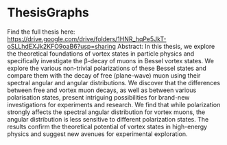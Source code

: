 # ThesisGraphs
Find the full thesis here: https://drive.google.com/drive/folders/1HNR_hqPe5JkT-oSLLhdEXJk2KFO9oaB6?usp=sharing
Abstract: In this thesis, we explore the theoretical foundations of vortex states in particle physics and specifically investigate the β-decay of muons in Bessel vortex states. We explore the various non-trivial polarizations of these Bessel states and compare  them with the decay of free (plane-wave) muon using their spectral angular and angular distributions. We discover that the differences between free and vortex muon  decays, as well as between various polarisation states, present intriguing possibilities for brand-new investigations for experiments and research. We find that while  polarization strongly affects the spectral angular distribution for vortex muons, the  angular distribution is less sensitive to different polarization states. The results confirm the theoretical potential of vortex states in high-energy physics and suggest  new avenues for experimental exploration.

